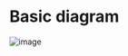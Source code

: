 # Basic diagram

![image](https://user-images.githubusercontent.com/75510135/123963457-198c9280-d9d0-11eb-84b2-d5abf6245f20.png)

